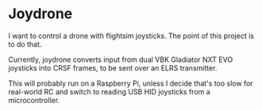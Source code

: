 # Joydrone
I want to control a drone with flightsim joysticks. The point of this project is to do that.

Currently, joydrone converts input from dual VBK Gladiator NXT EVO joysticks into CRSF frames, to be sent over an ELRS transmitter.

This will probably run on a Raspberry Pi, unless I decide that's too slow for real-world RC and switch to reading USB HID joysticks from a microcontroller.

